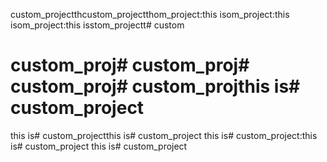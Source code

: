 custom_projectthcustom_projectthom_project:this isom_project:this isom_project:this isstom_projectt# custom

# custom_proj# custom_proj# custom_proj# custom_projthis is# custom_project
this is# custom_projectthis is# custom_project
this is# custom_project:this is# custom_project
this is# custom_project
